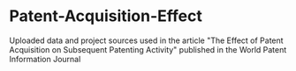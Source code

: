 # Patent-Acquisition-Effect
Uploaded data and project sources used in the article "The Effect of Patent Acquisition on Subsequent Patenting Activity" published in the World Patent Information Journal
